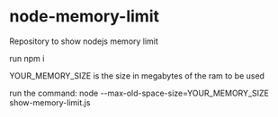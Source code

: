 # node-memory-limit
Repository to show nodejs memory limit


run npm i

YOUR_MEMORY_SIZE is the size in megabytes of the ram to be used

run the command:
node --max-old-space-size=YOUR_MEMORY_SIZE show-memory-limit.js
